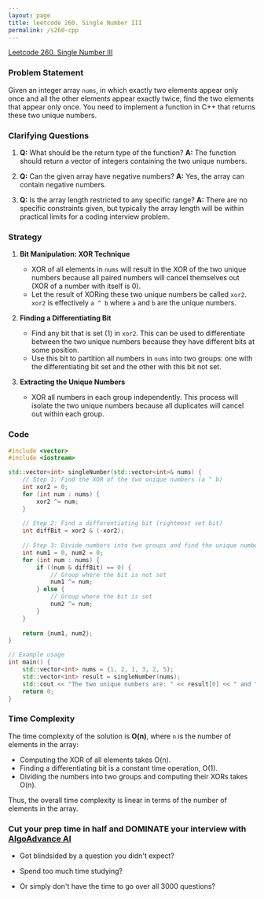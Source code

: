 ```yaml
---
layout: page
title: leetcode 260. Single Number III
permalink: /s260-cpp
---
```

[Leetcode 260. Single Number III](https://algoadvance.github.io/algoadvance/l260)
### Problem Statement
Given an integer array `nums`, in which exactly two elements appear only once and all the other elements appear exactly twice, find the two elements that appear only once. You need to implement a function in C++ that returns these two unique numbers.

### Clarifying Questions
1. **Q:** What should be the return type of the function?
   **A:** The function should return a vector of integers containing the two unique numbers.
   
2. **Q:** Can the given array have negative numbers?
   **A:** Yes, the array can contain negative numbers.
   
3. **Q:** Is the array length restricted to any specific range?
   **A:** There are no specific constraints given, but typically the array length will be within practical limits for a coding interview problem.

### Strategy
1. **Bit Manipulation: XOR Technique**
   - XOR of all elements in `nums` will result in the XOR of the two unique numbers because all paired numbers will cancel themselves out (XOR of a number with itself is 0).
   - Let the result of XORing these two unique numbers be called `xor2`. `xor2` is effectively `a ^ b` where `a` and `b` are the unique numbers.
   
2. **Finding a Differentiating Bit**
   - Find any bit that is set (1) in `xor2`. This can be used to differentiate between the two unique numbers because they have different bits at some position.
   - Use this bit to partition all numbers in `nums` into two groups: one with the differentiating bit set and the other with this bit not set.

3. **Extracting the Unique Numbers**
   - XOR all numbers in each group independently. This process will isolate the two unique numbers because all duplicates will cancel out within each group.

### Code
```cpp
#include <vector>
#include <iostream>

std::vector<int> singleNumber(std::vector<int>& nums) {
    // Step 1: Find the XOR of the two unique numbers (a ^ b)
    int xor2 = 0;
    for (int num : nums) {
        xor2 ^= num;
    }
    
    // Step 2: Find a differentiating bit (rightmost set bit)
    int diffBit = xor2 & (-xor2);
    
    // Step 3: Divide numbers into two groups and find the unique numbers
    int num1 = 0, num2 = 0;
    for (int num : nums) {
        if ((num & diffBit) == 0) {
            // Group where the bit is not set
            num1 ^= num;
        } else {
            // Group where the bit is set
            num2 ^= num;
        }
    }
    
    return {num1, num2};
}

// Example usage
int main() {
    std::vector<int> nums = {1, 2, 1, 3, 2, 5};
    std::vector<int> result = singleNumber(nums);
    std::cout << "The two unique numbers are: " << result[0] << " and " << result[1] << std::endl;
    return 0;
}
```

### Time Complexity
The time complexity of the solution is **O(n)**, where `n` is the number of elements in the array:
- Computing the XOR of all elements takes O(n).
- Finding a differentiating bit is a constant time operation, O(1).
- Dividing the numbers into two groups and computing their XORs takes O(n).

Thus, the overall time complexity is linear in terms of the number of elements in the array.


### Cut your prep time in half and DOMINATE your interview with [AlgoAdvance AI](https://algoAdvance.com)

- Got blindsided by a question you didn't expect?

- Spend too much time studying?

- Or simply don't have the time to go over all 3000 questions?

